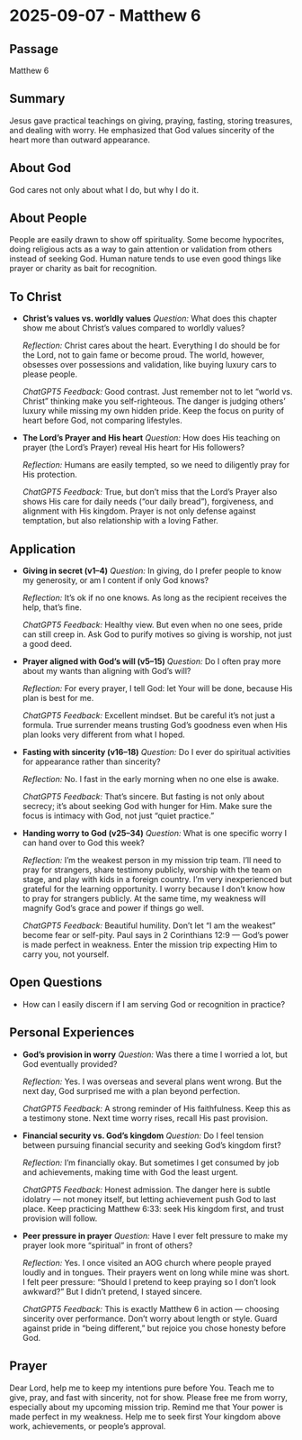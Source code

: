 # 2025-09-07 - Matthew 6

## Passage

Matthew 6

## Summary

Jesus gave practical teachings on giving, praying, fasting, storing treasures, and dealing with worry. He emphasized that God values sincerity of the heart more than outward appearance.

## About God

God cares not only about what I do, but why I do it. 

## About People

People are easily drawn to show off spirituality. Some become hypocrites, doing religious acts as a way to gain attention or validation from others instead of seeking God. Human nature tends to use even good things like prayer or charity as bait for recognition.

## To Christ

* **Christ’s values vs. worldly values**
  *Question:* What does this chapter show me about Christ’s values compared to worldly values?

  *Reflection:* Christ cares about the heart. Everything I do should be for the Lord, not to gain fame or become proud. The world, however, obsesses over possessions and validation, like buying luxury cars to please people.

  *ChatGPT5 Feedback:* Good contrast. Just remember not to let “world vs. Christ” thinking make you self-righteous. The danger is judging others’ luxury while missing my own hidden pride. Keep the focus on purity of heart before God, not comparing lifestyles.

* **The Lord’s Prayer and His heart**
  *Question:* How does His teaching on prayer (the Lord’s Prayer) reveal His heart for His followers?

  *Reflection:* Humans are easily tempted, so we need to diligently pray for His protection.

  *ChatGPT5 Feedback:* True, but don’t miss that the Lord’s Prayer also shows His care for daily needs (“our daily bread”), forgiveness, and alignment with His kingdom. Prayer is not only defense against temptation, but also relationship with a loving Father.

## Application

* **Giving in secret (v1–4)**
  *Question:* In giving, do I prefer people to know my generosity, or am I content if only God knows?

  *Reflection:* It’s ok if no one knows. As long as the recipient receives the help, that’s fine.

  *ChatGPT5 Feedback:* Healthy view. But even when no one sees, pride can still creep in. Ask God to purify motives so giving is worship, not just a good deed.

* **Prayer aligned with God’s will (v5–15)**
  *Question:* Do I often pray more about my wants than aligning with God’s will?

  *Reflection:* For every prayer, I tell God: let Your will be done, because His plan is best for me.

  *ChatGPT5 Feedback:* Excellent mindset. But be careful it’s not just a formula. True surrender means trusting God’s goodness even when His plan looks very different from what I hoped.

* **Fasting with sincerity (v16–18)**
  *Question:* Do I ever do spiritual activities for appearance rather than sincerity?

  *Reflection:* No. I fast in the early morning when no one else is awake.

  *ChatGPT5 Feedback:* That’s sincere. But fasting is not only about secrecy; it’s about seeking God with hunger for Him. Make sure the focus is intimacy with God, not just “quiet practice.”

* **Handing worry to God (v25–34)**
  *Question:* What is one specific worry I can hand over to God this week?

  *Reflection:* I’m the weakest person in my mission trip team. I’ll need to pray for strangers, share testimony publicly, worship with the team on stage, and play with kids in a foreign country. I’m very inexperienced but grateful for the learning opportunity. I worry because I don’t know how to pray for strangers publicly. At the same time, my weakness will magnify God’s grace and power if things go well.

  *ChatGPT5 Feedback:* Beautiful humility. Don’t let “I am the weakest” become fear or self-pity. Paul says in 2 Corinthians 12:9 — God’s power is made perfect in weakness. Enter the mission trip expecting Him to carry you, not yourself.

## Open Questions

* How can I easily discern if I am serving God or recognition in practice?

## Personal Experiences

* **God’s provision in worry**
  *Question:* Was there a time I worried a lot, but God eventually provided?

  *Reflection:* Yes. I was overseas and several plans went wrong. But the next day, God surprised me with a plan beyond perfection.

  *ChatGPT5 Feedback:* A strong reminder of His faithfulness. Keep this as a testimony stone. Next time worry rises, recall His past provision.

* **Financial security vs. God’s kingdom**
  *Question:* Do I feel tension between pursuing financial security and seeking God’s kingdom first?

  *Reflection:* I’m financially okay. But sometimes I get consumed by job and achievements, making time with God the least urgent.

  *ChatGPT5 Feedback:* Honest admission. The danger here is subtle idolatry — not money itself, but letting achievement push God to last place. Keep practicing Matthew 6:33: seek His kingdom first, and trust provision will follow.

* **Peer pressure in prayer**
  *Question:* Have I ever felt pressure to make my prayer look more “spiritual” in front of others?

  *Reflection:* Yes. I once visited an AOG church where people prayed loudly and in tongues. Their prayers went on long while mine was short. I felt peer pressure: “Should I pretend to keep praying so I don’t look awkward?” But I didn’t pretend, I stayed sincere.

  *ChatGPT5 Feedback:* This is exactly Matthew 6 in action — choosing sincerity over performance. Don’t worry about length or style. Guard against pride in “being different,” but rejoice you chose honesty before God.

## Prayer

Dear Lord, help me to keep my intentions pure before You. Teach me to give, pray, and fast with sincerity, not for show. Please free me from worry, especially about my upcoming mission trip. Remind me that Your power is made perfect in my weakness. Help me to seek first Your kingdom above work, achievements, or people’s approval.